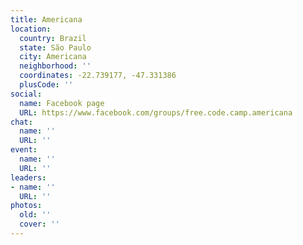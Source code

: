 ```yaml
---
title: Americana
location:
  country: Brazil
  state: São Paulo
  city: Americana
  neighborhood: ''
  coordinates: -22.739177, -47.331386
  plusCode: ''
social:
  name: Facebook page
  URL: https://www.facebook.com/groups/free.code.camp.americana
chat:
  name: ''
  URL: ''
event:
  name: ''
  URL: ''
leaders:
- name: ''
  URL: ''
photos:
  old: ''
  cover: ''
---
```

